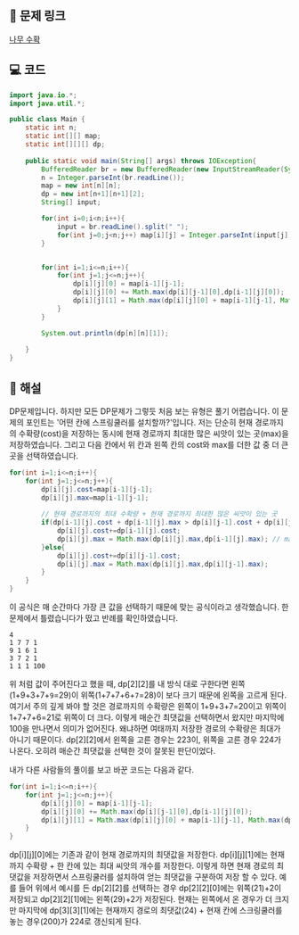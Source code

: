 ## 🔗 문제 링크
[나무 수확](https://softeer.ai/practice/7369)

## 💻 코드
```java
import java.io.*;
import java.util.*;

public class Main {
    static int n;
    static int[][] map;
    static int[][][] dp;
    
    public static void main(String[] args) throws IOException{
        BufferedReader br = new BufferedReader(new InputStreamReader(System.in));
        n = Integer.parseInt(br.readLine());
        map = new int[n][n];
        dp = new int[n+1][n+1][2];
        String[] input;

        for(int i=0;i<n;i++){
            input = br.readLine().split(" ");
            for(int j=0;j<n;j++) map[i][j] = Integer.parseInt(input[j]);
        }


        for(int i=1;i<=n;i++){
            for(int j=1;j<=n;j++){
                dp[i][j][0] = map[i-1][j-1];
                dp[i][j][0] += Math.max(dp[i][j-1][0],dp[i-1][j][0]);
                dp[i][j][1] = Math.max(dp[i][j][0] + map[i-1][j-1], Math.max(dp[i][j-1][1] +map[i-1][j-1],dp[i-1][j][1] + map[i-1][j-1]));
            }
        }

        System.out.println(dp[n][n][1]);
        
    }
}

```

## 📝 해설
DP문제입니다. 하지만 모든 DP문제가 그렇듯 처음 보는 유형은 풀기 어렵습니다.
이 문제의 포인트는 '어떤 칸에 스프링쿨러를 설치할까?'입니다.
저는 단순히 현재 경로까지의 수확량(cost)을 저장하는 동시에 현재 경로까지 최대한 많은 씨앗이 있는 곳(max)을 저장하였습니다.
그리고 다음 칸에서 위 칸과 왼쪽 칸의 cost와 max를 더한 값 중 더 큰 곳을 선택하였습니다.

```java
for(int i=1;i<=n;i++){
    for(int j=1;j<=n;j++){
        dp[i][j].cost=map[i-1][j-1];
        dp[i][j].max=map[i-1][j-1];
        
        // 현재 경로까지의 최대 수확량 + 현재 경로까지 최대한 많은 씨앗이 있는 곳
        if(dp[i-1][j].cost + dp[i-1][j].max > dp[i][j-1].cost + dp[i][j-1].max){
            dp[i][j].cost+=dp[i-1][j].cost;
            dp[i][j].max = Math.max(dp[i][j].max,dp[i-1][j].max); // max값 갱신
        }else{
            dp[i][j].cost+=dp[i][j-1].cost;
            dp[i][j].max = Math.max(dp[i][j].max,dp[i][j-1].max);
        }
    }
}
```
이 공식은 매 순간마다 가장 큰 값을 선택하기 때문에 맞는 공식이라고 생각했습니다. 한 문제에서 틀렸습니다가 떴고 반례를 확인하였습니다.

```
4
1 7 7 1
9 1 6 1
3 7 2 1
1 1 1 100
```
위 처럼 값이 주어진다고 했을 때, dp[2][2]를 내 방식 대로 구한다면 왼쪽(1+9+3+7+`9`=29)이 위쪽(1+7+7+6+`7`=28)이 보다 크기 때문에 왼쪽을 고르게 된다.
여기서 주의 깊게 봐야 할 것은 경로까지의 수확량은 왼쪽이 1+9+3+7=20이고 위쪽이 1+7+7+6=21로 위쪽이 더 크다.
이렇게 매순간 최댓값을 선택하면서 왔지만 마지막에 100을 만나면서 의미가 없어진다.
왜냐하면 여태까지 저장한 경로의 수확량은 최대가 아니기 때문이다.
dp[2][2]에서 왼쪽을 고른 경우는 223이, 위쪽을 고른 경우 224가 나온다. 오히려 매순간 최댓값을 선택한 것이 잘못된 판단이었다.

내가 다른 사람들의 풀이를 보고 바꾼 코드는 다음과 같다.

```java
for(int i=1;i<=n;i++){
    for(int j=1;j<=n;j++){
        dp[i][j][0] = map[i-1][j-1];
        dp[i][j][0] += Math.max(dp[i][j-1][0],dp[i-1][j][0]);
        dp[i][j][1] = Math.max(dp[i][j][0] + map[i-1][j-1], Math.max(dp[i][j-1][1] +map[i-1][j-1],dp[i-1][j][1] + map[i-1][j-1]));
    }
}
```
dp[i][j][0]에는 기존과 같이 현재 경로까지의 최댓값을 저장한다.
dp[i][j][1]에는 현재까지 수확량 + 한 칸에 있는 최대 씨앗의 개수를 저장한다.
이렇게 하면 현재 경로의 최댓값을 저장하면서 스프링쿨러를 설치하여 얻는 최댓값을 구분하여 저장 할 수 있다.
예를 들어 위에서 예시를 든 dp[2][2]를 선택하는 경우 dp[2][2][0]에는 위쪽(21)+2이 저장되고 dp[2][2][1]에는 왼쪽(29)+2가 저장된다.
현재는 왼쪽에서 온 경우가 더 크지만 마지막에 dp[3][3][1]에는 현재까지 경로의 최댓값(24) + 현재 칸에 스크링쿨러를 놓는 경우(200)가 224로 갱신되게 된다. 
